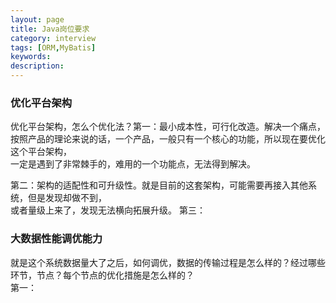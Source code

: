 ```yaml
---
layout: page
title: Java岗位要求
category: interview
tags: [ORM,MyBatis]
keywords:
description:
---
```


### 优化平台架构
优化平台架构，怎么个优化法？第一：最小成本性，可行化改造。解决一个痛点，  
按照产品的理论来说的话，一个产品，一般只有一个核心的功能，所以现在要优化这个平台架构，  
一定是遇到了非常棘手的，难用的一个功能点，无法得到解决。  

第二：架构的适配性和可升级性。就是目前的这套架构，可能需要再接入其他系统，但是发现却做不到，  
或者量级上来了，发现无法横向拓展升级。
第三：

### 大数据性能调优能力
就是这个系统数据量大了之后，如何调优，数据的传输过程是怎么样的？经过哪些环节，节点？每个节点的优化措施是怎么样的？  
第一：